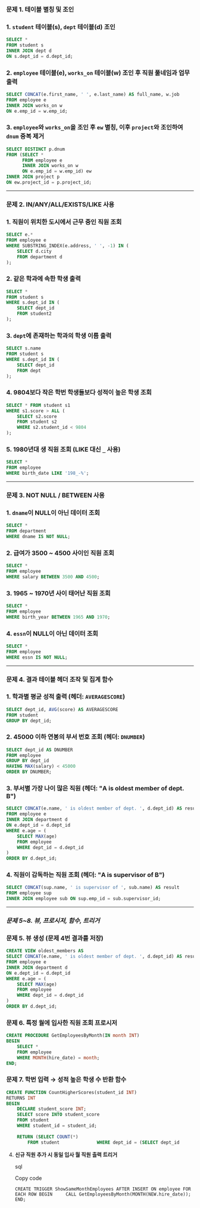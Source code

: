 ### **문제 1. 테이블 별칭 및 조인**
### 1. `student` 테이블(s), `dept` 테이블(d) 조인
```sql
SELECT *  
FROM student s  
INNER JOIN dept d  
ON s.dept_id = d.dept_id;
```
    
### 2. `employee` 테이블(e), `works_on` 테이블(w) 조인 후 직원 풀네임과 업무 출력
```sql
SELECT CONCAT(e.first_name, ' ', e.last_name) AS full_name, w.job  
FROM employee e  
INNER JOIN works_on w  
ON e.emp_id = w.emp_id;
```
    
### 3. `employee`와 `works_on`을 조인 후 `ew` 별칭, 이후 `project`와 조인하여 `dnum` 중복 제거
```sql
SELECT DISTINCT p.dnum 
FROM (SELECT *        
	  FROM employee e        
	  INNER JOIN works_on w        
	  ON e.emp_id = w.emp_id) ew 
INNER JOIN project p  
ON ew.project_id = p.project_id;
```
    
---
### **문제 2. IN/ANY/ALL/EXISTS/LIKE 사용**
### 1. 직원이 위치한 도시에서 근무 중인 직원 조회
```sql
SELECT e.* 
FROM employee e 
WHERE SUBSTRING_INDEX(e.address, ' ', -1) IN (     
	SELECT d.city     
	FROM department d 
);
```
    
### 2. 같은 학과에 속한 학생 출력
```sql
SELECT *  
FROM student s  
WHERE s.dept_id IN (     
	SELECT dept_id      
	FROM student2 
);
```
    
### 3. `dept`에 존재하는 학과의 학생 이름 출력
```sql
SELECT s.name 
FROM student s 
WHERE s.dept_id IN (     
	SELECT dept_id      
	FROM dept 
);
```
    
### 4. 9804보다 작은 학번 학생들보다 성적이 높은 학생 조회
```sql
SELECT * FROM student s1 
WHERE s1.score > ALL (     
	SELECT s2.score      
	FROM student s2      
	WHERE s2.student_id < 9804 
);
```
    
### 5. 1980년대 생 직원 조회 (LIKE 대신 `_` 사용)
```sql
SELECT *  
FROM employee  
WHERE birth_date LIKE '198_-%';
```
    
---
### **문제 3. NOT NULL / BETWEEN 사용**
### 1. `dname`이 NULL이 아닌 데이터 조회
```sql
SELECT *  
FROM department  
WHERE dname IS NOT NULL;
```
    
### 2. 급여가 3500 ~ 4500 사이인 직원 조회
```sql
SELECT *  
FROM employee  
WHERE salary BETWEEN 3500 AND 4500;
```
    
### 3. 1965 ~ 1970년 사이 태어난 직원 조회
```sql
SELECT *  
FROM employee  
WHERE birth_year BETWEEN 1965 AND 1970;
```
    
### 4. `essn`이 NULL이 아닌 데이터 조회
```sql
SELECT *  
FROM employee  
WHERE essn IS NOT NULL;
```
    

---
### **문제 4. 결과 테이블 헤더 조작 및 집계 함수**
### 1. 학과별 평균 성적 출력 (헤더: `AVERAGESCORE`)
```sql
SELECT dept_id, AVG(score) AS AVERAGESCORE  
FROM student  
GROUP BY dept_id;
```
    
### 2. 45000 이하 연봉의 부서 번호 조회 (헤더: `DNUMBER`)
```sql
SELECT dept_id AS DNUMBER 
FROM employee  
GROUP BY dept_id 
HAVING MAX(salary) < 45000 
ORDER BY DNUMBER;
```
    
### 3. 부서별 가장 나이 많은 직원 (헤더: "A is oldest member of dept. B")
```sql
SELECT CONCAT(e.name, ' is oldest member of dept. ', d.dept_id) AS result
FROM employee e 
INNER JOIN department d  
ON e.dept_id = d.dept_id 
WHERE e.age = (
	SELECT MAX(age)     
	FROM employee      
	WHERE dept_id = d.dept_id 
) 
ORDER BY d.dept_id;
```
    
### 4. 직원이 감독하는 직원 조회 (헤더: "A is supervisor of B")
```sql
SELECT CONCAT(sup.name, ' is supervisor of ', sub.name) AS result 
FROM employee sup 
INNER JOIN employee sub ON sup.emp_id = sub.supervisor_id;
```
    
---
### ***문제 5~8. 뷰, 프로시저, 함수, 트리거***

### **문제 5. 뷰 생성 (문제 4번 결과를 저장)**
```sql
CREATE VIEW oldest_members AS  
SELECT CONCAT(e.name, ' is oldest member of dept. ', d.dept_id) AS result
FROM employee e 
INNER JOIN department d  
ON e.dept_id = d.dept_id 
WHERE e.age = (     
	SELECT MAX(age)     
	FROM employee      
	WHERE dept_id = d.dept_id 
) 
ORDER BY d.dept_id;
```
    
### **문제 6. 특정 월에 입사한 직원 조회 프로시저**
```sql
CREATE PROCEDURE GetEmployeesByMonth(IN month INT) 
BEGIN     
	SELECT *      
	FROM employee      
	WHERE MONTH(hire_date) = month; 
END;
```
    
### **문제 7.  학번 입력 → 성적 높은 학생 수 반환 함수**
```sql
CREATE FUNCTION CountHigherScores(student_id INT) 
RETURNS INT 
BEGIN     
	DECLARE student_score INT;     
	SELECT score INTO student_score      
	FROM student      
	WHERE student_id = student_id;      
	
	RETURN (SELECT COUNT(*)             
		FROM student              WHERE dept_id = (SELECT dept_id                               FROM student                               WHERE student_id = student_id)               AND score > student_score); END;`
```
    
4. **신규 직원 추가 시 동일 입사 월 직원 출력 트리거**
    
    sql
    
    Copy code
    
    `CREATE TRIGGER ShowSameMonthEmployees AFTER INSERT ON employee FOR EACH ROW BEGIN     CALL GetEmployeesByMonth(MONTH(NEW.hire_date)); END;`